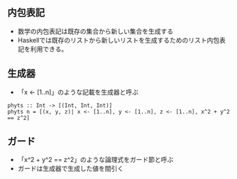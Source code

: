 ## 内包表記
- 数学の内包表記は既存の集合から新しい集合を生成する
- Haskellでは既存のリストから新しいリストを生成するためのリスト内包表記を利用できる。

## 生成器
- 「x <- [1..n]」のような記載を生成器と呼ぶ

```
phyts :: Int -> [(Int, Int, Int)]
phyts n = [(x, y, z)| x <- [1..n], y <- [1..n], z <- [1..n], x^2 + y^2 == z^2]
```

## ガード
- 「x^2 + y^2 == z^2」のような論理式をガード節と呼ぶ
- ガードは生成器で生成した値を間引く
